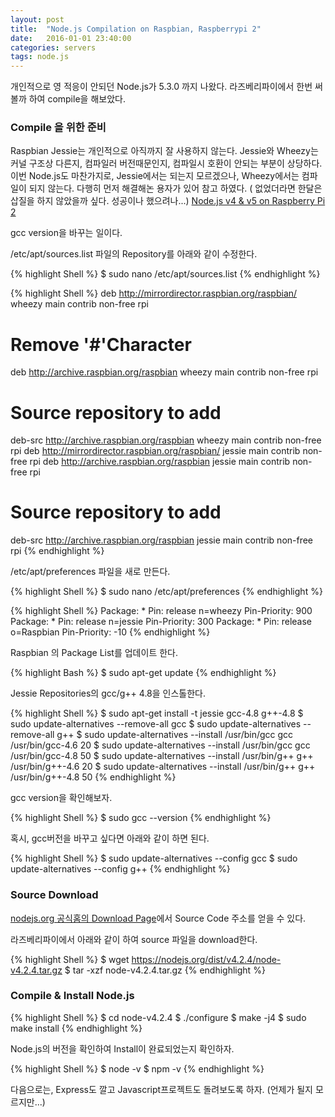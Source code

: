 ```yaml
---
layout: post
title:  "Node.js Compilation on Raspbian, Raspberrypi 2"
date:   2016-01-01 23:40:00
categories: servers
tags: node.js
---
```


개인적으로 영 적응이 안되던 Node.js가 5.3.0 까지 나왔다.
라즈베리파이에서 한번 써볼까 하여 compile을 해보았다.

### Compile 을 위한 준비
Raspbian Jessie는 개인적으로 아직까지 잘 사용하지 않는다.
Jessie와 Wheezy는 커널 구조상 다른지, 컴파일러 버전때문인지, 컴파일시 호환이 안되는 부분이 상당하다.
이번 Node.js도 마찬가지로, Jessie에서는 되는지 모르겠으나, Wheezy에서는 컴파일이 되지 않는다.
다행히 먼저 해결해논 용자가 있어 참고 하였다. ( 없었더라면 한달은 삽질을 하지 않았을까 싶다. 성공이나 했으려나...)
[Node.js v4 & v5 on Raspberry Pi 2][nodejs4onRaspberrypi2-link]

gcc version을 바꾸는 일이다.

/etc/apt/sources.list 파일의 Repository를 아래와 같이 수정한다.

{% highlight Shell %}
$ sudo nano /etc/apt/sources.list
{% endhighlight %}

{% highlight Shell %}
deb http://mirrordirector.raspbian.org/raspbian/ wheezy main contrib non-free rpi
# Remove '#'Character
deb http://archive.raspbian.org/raspbian wheezy main contrib non-free rpi

# Source repository to add
deb-src http://archive.raspbian.org/raspbian wheezy main contrib non-free rpi
deb http://mirrordirector.raspbian.org/raspbian/ jessie main contrib non-free rpi
deb http://archive.raspbian.org/raspbian jessie main contrib non-free rpi
# Source repository to add
deb-src http://archive.raspbian.org/raspbian jessie main contrib non-free rpi
{% endhighlight %}

/etc/apt/preferences 파일을 새로 만든다.

{% highlight Shell %}
$ sudo nano /etc/apt/preferences
{% endhighlight %}

{% highlight Shell %}
Package: *
Pin: release n=wheezy
Pin-Priority: 900
Package: *
Pin: release n=jessie
Pin-Priority: 300
Package: *
Pin: release o=Raspbian
Pin-Priority: -10
{% endhighlight %}

Raspbian 의 Package List를 업데이트 한다.

{% highlight Bash %}
$ sudo apt-get update
{% endhighlight %}

Jessie Repositories의 gcc/g++ 4.8을 인스톨한다.

{% highlight Shell %}
$ sudo apt-get install -t jessie gcc-4.8 g++-4.8
$ sudo update-alternatives --remove-all gcc
$ sudo update-alternatives --remove-all g++
$ sudo update-alternatives --install /usr/bin/gcc gcc /usr/bin/gcc-4.6 20
$ sudo update-alternatives --install /usr/bin/gcc gcc /usr/bin/gcc-4.8 50
$ sudo update-alternatives --install /usr/bin/g++ g++ /usr/bin/g++-4.6 20
$ sudo update-alternatives --install /usr/bin/g++ g++ /usr/bin/g++-4.8 50
{% endhighlight %}

gcc version을 확인해보자.

{% highlight Shell %}
$ sudo gcc --version
{% endhighlight %}

혹시, gcc버전을 바꾸고 싶다면 아래와 같이 하면 된다.

{% highlight Shell %}
$ sudo update-alternatives --config gcc
$ sudo update-alternatives --config g++
{% endhighlight %}

### Source Download
[nodejs.org 공식홈의 Download Page][nodejs.org-link]에서 Source Code 주소를 얻을 수 있다.

라즈베리파이에서 아래와 같이 하여 source 파일을 download한다.

{% highlight Shell %}
$ wget https://nodejs.org/dist/v4.2.4/node-v4.2.4.tar.gz
$ tar -xzf node-v4.2.4.tar.gz
{% endhighlight %}

### Compile & Install Node.js

{% highlight Shell %}
$ cd node-v4.2.4
$ ./configure
$ make -j4
$ sudo make install
{% endhighlight %}

Node.js의 버전을 확인하여 Install이 완료되었는지 확인하자.

{% highlight Shell %}
$ node -v
$ npm -v
{% endhighlight %}

다음으로는, Express도 깔고 Javascript프로젝트도 돌려보도록 하자. (언제가 될지 모르지만...)

[nodejs.org-link]:			https://nodejs.org/en/download/
[nodejs4onRaspberrypi2-link]:http://andyfelong.com/2015/11/node-js-v4-1-0-on-raspberry-pi-2/

 